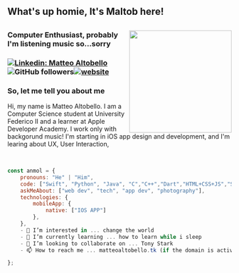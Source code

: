 <h2>What's up homie, It's Maltob here!<h2>
<img align='right' src="https://res.cloudinary.com/maltob03/image/upload/v1671302152/maltob_using_macbook_rejtsz.png" width="230">

<h3>Computer Enthusiast, probably I'm listening music so...sorry<h3>

[![Linkedin: Matteo Altobello](https://img.shields.io/badge/-Matteo_Altobello-blue?style=flat-square&logo=Linkedin&logoColor=white&link=https://www.linkedin.com/in/anmol-p-singh/)](https://www.linkedin.com/in/matteo-altobello-9a4797203/?lipi=urn%3Ali%3Apage%3Ad_flagship3_feed%3BcASwItA0RMOBCInjftXiKA%3D%3D/)![GitHub followers](https://img.shields.io/github/followers/Maltob03?label=Follow&style=social)[![website](https://img.shields.io/badge/Website-46a2f1.svg?&style=flat-square&logo=Google-Chrome&logoColor=white&link=https://anmolsingh.me/)](https://matteoaltobello.netlify.app)








### So, let me tell you about me

Hi, my name is Matteo Altobello. I am a Computer Science student at University Federico II and a learner at Apple Developer Academy. I work only with backgorund music! I'm starting in iOS app design and development, and I'm learing about UX, User Interaction,



<br>



```javascript
const anmol = {
    pronouns: "He" | "Him",
    code: ["Swift", "Python", "Java", "C","C++","Dart","HTML+CSS+JS","SQL"],
    askMeAbout: ["web dev", "tech", "app dev", "photography"],
    technologies: {
        mobileApp: {
            native: ["IOS APP"]
        },
    },
    - 👀 I’m interested in ... change the world
    - 🌱 I’m currently learning ... how to learn while i sleep
    - 💞️ I’m looking to collaborate on ... Tony Stark
    - 📫 How to reach me ... matteoaltobello.tk (if the domain is active!!)

};
```


